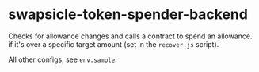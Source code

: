 # swapsicle-token-spender-backend

Checks for allowance changes and calls a contract to spend an allowance. if it's over a specific target amount (set in the `recover.js` script).

All other configs, see `env.sample`.